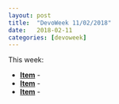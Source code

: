 ```yaml
---
layout: post
title:  "DevoWeek 11/02/2018"
date:   2018-02-11
categories: [devoweek]
---
```


This week:

* **[Item]()** - 
* **[Item]()** - 
* **[Item]()** - 
                            